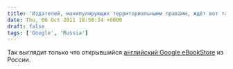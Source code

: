 ```yaml
---
title: 'Издателей, манипулирующих территориальными правами, ждёт вот такой ад'
date: Thu, 06 Oct 2011 18:58:34 +0000
draft: false
tags: ['Google', 'Russia']
---
```


Так выглядит только что открывшийся [английский Google eBookStore](http://books.google.co.uk/ebooks#) из России.